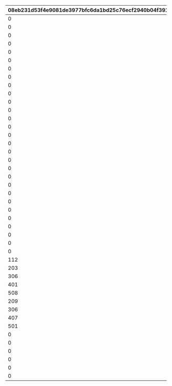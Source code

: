 |08eb231d53f4e9081de3977bfc6da1bd25c76ecf2940b04f391caaec52a99623|b9395fc00ce8ac305b98b76fec2d84263a11479ef5dea64dcfb0ad525a5b374c|6d8f34de01ebac343f6a4d838ba1f0812770f474ddc4cddb6989d7913ea2adf1|bf3109bddc38cfb29adde9b382cf90077f2f27ce26680d80ae3bad40f3ec5c6e|ea2f529e81d9cf79a56d4831fc9e9214a5094004fe38aef5c2cf8b8229f4f02f|7e7e471b827a22ad5bc69c01e608ca9a91ba9997c71d702d0daa0702aae759af|6c6bd4a19de257c24163be8ac3eafd664cd11c4940edeb537710ac869d504cc1|c4bff29a2d7ad9a49a0a445ba6ccec8e33b428ff7fd6cc9cc8465e286cc8526f|
| --- | --- | --- | --- | --- | --- | --- | --- |
|0|0|1|24|1|10101020|3050100|1|
|0|0|2|24|1|0|4010200|2|
|0|0|3|24|1|10401020|3030200|3|
|0|0|4|24|1|10401020|3050200|4|
|0|0|5|24|1|10401020|3040200|5|
|0|0|6|24|1|10401020|3020200|6|
|0|0|7|24|1|0|4010300|7|
|0|0|8|24|1|10101020|3030100|101|
|0|0|9|24|1|0|3010201|102|
|0|0|10|24|1|0|3020201|103|
|0|0|11|24|1|0|3010301|104|
|0|0|12|24|1|0|3030301|105|
|0|0|13|24|1|0|3040301|106|
|0|0|14|24|1|0|3050301|107|
|0|0|15|24|1|0|3020301|108|
|0|0|16|24|1|10401050|3030300|109|
|0|0|17|24|1|10401050|3040300|110|
|0|0|18|24|1|10401050|3050300|111|
|0|0|19|24|1|10401050|3020300|112|
|0|0|20|24|1|10101020|3010100|201|
|0|0|21|24|1|10101020|3020100|202|
|0|0|22|24|1|10101020|3030100|203|
|0|0|23|24|1|10101020|3040100|204|
|0|0|24|24|1|10101020|3050100|205|
|0|0|25|24|1|10101020|3010200|206|
|0|0|26|24|1|10101020|3020200|207|
|0|0|27|24|1|10101020|3030200|208|
|0|0|28|24|1|10101020|3040200|209|
|0|0|29|24|1|10101020|3050200|210|
|112|0|30|24|1|0|1010301|401|
|203|0|31|24|1|0|1020301|402|
|306|0|32|24|1|0|1030301|403|
|401|0|33|24|1|0|1040301|404|
|508|0|34|24|1|0|1050301|405|
|209|0|35|24|1|20101050|1020301|406|
|306|0|36|24|1|20101050|1030301|407|
|407|0|37|24|1|20101050|1040301|408|
|501|0|38|24|1|20101050|1050301|409|
|0|11001337|39|15|1|0|0|600|
|0|91002|40|8|150|0|0|600|
|0|11001338|41|15|1|0|0|700|
|0|91002|42|8|150|0|0|799|
|0|11001339|43|15|1|0|0|800|
|0|0|44|24|1|0|0|999|